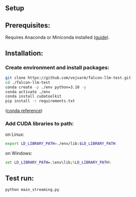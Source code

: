 Setup
---
## Prerequisites:
Requires Anaconda or Miniconda installed ([guide](https://conda.io/projects/conda/en/latest/user-guide/install/index.html)).

## Installation:
### Create environment and install packages:
``` bash
git clone https://github.com/vejvarm/falcon-llm-test.git
cd ./falcon-llm-test
conda create -p ./env python=3.10 -y
conda activate ./env
conda install cudatoolkit
pip install -r requirements.txt
```
([conda reference](https://conda.io/projects/conda/en/latest/user-guide/tasks/manage-environments.html#specifying-a-location-for-an-environment))

### Add CUDA libraries to path:
on Linux:
``` bash
export LD_LIBRARY_PATH=./env/lib:$LD_LIBRARY_PATH
```
on Windows:
``` cmd
set LD_LIBRARY_PATH=.\env\lib;%LD_LIBRARY_PATH%
```


Test run:
---
``` bash
python main_streaming.py
```